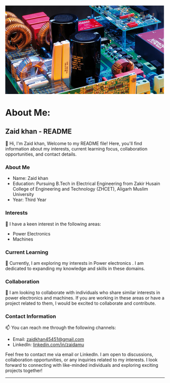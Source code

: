 ![Zaid's GitHub Banner](https://github.com/Zaidamu/Zaidamu/blob/main/images/guthub.webp)

# About Me:
## Zaid khan - README

👋 Hi, I'm Zaid khan, Welcome to my README file! Here, you'll find information about my interests, current learning focus, collaboration opportunities, and contact details.

### About Me
- Name: Zaid khan
- Education: Pursuing B.Tech in Electrical Engineering from Zakir Husain College of Engineering and Technology (ZHCET), Aligarh Muslim University
- Year: Third Year

### Interests
👀 I have a keen interest in the following areas:
- Power Electronics
- Machines

### Current Learning
🌱 Currently, I am exploring my interests in Power electronics . I am dedicated to expanding my knowledge and skills in these domains.

### Collaboration
💞️ I am looking to collaborate with individuals who share similar interests in power electronics and machines. If you are working in these areas or have a project related to them, I would be excited to collaborate and contribute.

### Contact Information
📫 You can reach me through the following channels:
- Email: zaidkhan45451@gmail.com
- LinkedIn: [linkedin.com/in/zaidamu](www.linkedin.com/in/zaidamu)

Feel free to contact me via email or LinkedIn. I am open to discussions, collaboration opportunities, or any inquiries related to my interests. I look forward to connecting with like-minded individuals and exploring exciting projects together!

---

<!-- Proudly created with GPRM ( https://gprm.itsvg.in ) -->
